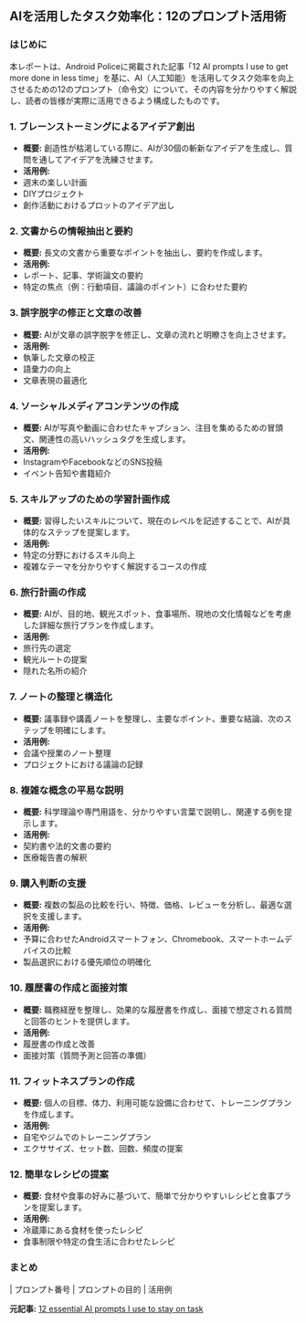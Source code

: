 ## AIを活用したタスク効率化：12のプロンプト活用術

### はじめに

本レポートは、Android Policeに掲載された記事「12 AI prompts I use to get more done in less time」を基に、AI（人工知能）を活用してタスク効率を向上させるための12のプロンプト（命令文）について、その内容を分かりやすく解説し、読者の皆様が実際に活用できるよう構成したものです。

### 1. ブレーンストーミングによるアイデア創出

* **概要:** 創造性が枯渇している際に、AIが30個の斬新なアイデアを生成し、質問を通してアイデアを洗練させます。
* **活用例:**
 * 週末の楽しい計画
 * DIYプロジェクト
 * 創作活動におけるプロットのアイデア出し

### 2. 文書からの情報抽出と要約

* **概要:** 長文の文書から重要なポイントを抽出し、要約を作成します。
* **活用例:**
 * レポート、記事、学術論文の要約
 * 特定の焦点（例：行動項目、議論のポイント）に合わせた要約

### 3. 誤字脱字の修正と文章の改善

* **概要:** AIが文章の誤字脱字を修正し、文章の流れと明瞭さを向上させます。
* **活用例:**
 * 執筆した文章の校正
 * 語彙力の向上
 * 文章表現の最適化

### 4. ソーシャルメディアコンテンツの作成

* **概要:** AIが写真や動画に合わせたキャプション、注目を集めるための冒頭文、関連性の高いハッシュタグを生成します。
* **活用例:**
 * InstagramやFacebookなどのSNS投稿
 * イベント告知や書籍紹介

### 5. スキルアップのための学習計画作成

* **概要:** 習得したいスキルについて、現在のレベルを記述することで、AIが具体的なステップを提案します。
* **活用例:**
 * 特定の分野におけるスキル向上
 * 複雑なテーマを分かりやすく解説するコースの作成

### 6. 旅行計画の作成

* **概要:** AIが、目的地、観光スポット、食事場所、現地の文化情報などを考慮した詳細な旅行プランを作成します。
* **活用例:**
 * 旅行先の選定
 * 観光ルートの提案
 * 隠れた名所の紹介

### 7. ノートの整理と構造化

* **概要:** 議事録や講義ノートを整理し、主要なポイント、重要な結論、次のステップを明確にします。
* **活用例:**
 * 会議や授業のノート整理
 * プロジェクトにおける議論の記録

### 8. 複雑な概念の平易な説明

* **概要:** 科学理論や専門用語を、分かりやすい言葉で説明し、関連する例を提示します。
* **活用例:**
 * 契約書や法的文書の要約
 * 医療報告書の解釈

### 9. 購入判断の支援

* **概要:** 複数の製品の比較を行い、特徴、価格、レビューを分析し、最適な選択を支援します。
* **活用例:**
 * 予算に合わせたAndroidスマートフォン、Chromebook、スマートホームデバイスの比較
 * 製品選択における優先順位の明確化

### 10. 履歴書の作成と面接対策

* **概要:** 職務経歴を整理し、効果的な履歴書を作成し、面接で想定される質問と回答のヒントを提供します。
* **活用例:**
 * 履歴書の作成と改善
 * 面接対策（質問予測と回答の準備）

### 11. フィットネスプランの作成

* **概要:** 個人の目標、体力、利用可能な設備に合わせて、トレーニングプランを作成します。
* **活用例:**
 * 自宅やジムでのトレーニングプラン
 * エクササイズ、セット数、回数、頻度の提案

### 12. 簡単なレシピの提案

* **概要:** 食材や食事の好みに基づいて、簡単で分かりやすいレシピと食事プランを提案します。
* **活用例:**
 * 冷蔵庫にある食材を使ったレシピ
 * 食事制限や特定の食生活に合わせたレシピ

### まとめ

| プロンプト番号 | プロンプトの目的 | 活用例 

**元記事:** [12 essential AI prompts I use to stay on task](https://www.androidpolice.com/ai-prompts-stay-on-task/)